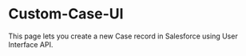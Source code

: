 # Custom-Case-UI

This page lets you create a new Case record in Salesforce using User Interface API. 
